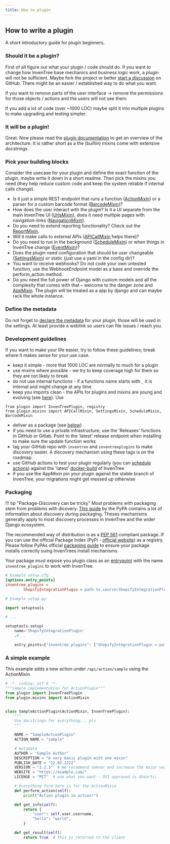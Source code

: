 ```yaml
---
title: How to plugin
---
```


## How to write a plugin
A short introductory guide for plugin beginners.

### Should it be a plugin?
First of all figure out what your plugin / code should do.
If you want to change how InvenTree base mechanics and business logic work, a plugin will not be sufficient. Maybe fork the project or better [start a discussion](https://github.com/inventree/InvenTree/discussions) on GitHub. There might be an easier / established way to do what you want.

If you want to remove parts of the user interface -> remove the permissions for those objects / actions and the users will not see them.

If you add a lot of code (over ~1000 LOC) maybe split it into multiple plugins to make upgrading and testing simpler.

### It will be a plugin!
Great. Now please read the [plugin documentation](./plugins.md) to get an overview of the architecture. It is rather short as a the (builtin) mixins come with extensive docstrings.

### Pick your building blocks
Consider the usecase for your plugin and define the exact function of the plugin, maybe wrtie it down in a short readme. Then pick the mixins you need (they help reduce custom code and keep the system reliable if internal calls change).

- Is it just a simple REST-endpoint that runs a function ([ActionMixin](./plugins/action.md)) or a parser for a custom barcode format ([BarcodeMixin](./plugins/barcode.md))?
- How does the user interact with the plugin? Is it a UI separate from the main InvenTree UI ([UrlsMixin](./plugins/urls.md)), does it need multiple pages with navigation-links ([NavigationMixin](./plugins/navigation.md)).
- Do you need to extend reporting functionality? Check out the [ReportMixin](./plugins/report.md).
- Will it make calls to external APIs ([APICallMixin](./plugins/api.md) helps there)?
- Do you need to run in the background ([ScheduleMixin](./plugins/schedule.md)) or when things in InvenTree change ([EventMixin](./plugins/event.md))?
- Does the plugin need configuration that should be user changeable ([SettingsMixin](./plugins/settings.md)) or static (just use a yaml in the config dir)?
- You want to receive webhooks? Do not code your own untested function, use the WebhookEndpoint model as a base and override the perform_action method.
- Do you need the full power of Django with custom models and all the complexity that comes with that – welcome to the danger zone and [AppMixin](./plugins/app.md). The plugin will be treated as a app by django and can maybe rack the whole instance.

### Define the metadata
Do not forget to [declare the metadata](./plugins.md#plugin-options) for your plugin, those will be used in the settings. At least provide a weblink so users can file issues / reach you.

### Development guidelines
If you want to make your life easier, try to follow these guidelines; break where it makes sense for your use case.

- keep it simple - more that 1000 LOC are normally to much for a plugin
- use mixins where possible - we try to keep coverage high for them so they are not likely to break
- do not use internal functions - if a functions name starts with `_` it is internal and might change at any time
- keep you imports clean - the APIs for plugins and mixins are young and evolving (see [here](plugins.md#imports)). Use
```
from plugin import InvenTreePlugin, registry
from plugin.mixins import APICallMixin, SettingsMixin, ScheduleMixin, BarcodeMixin
```
- deliver as a package (see [below](#packaging))
- if you need to use a private infrastructure, use the 'Releases' functions in GitHub or Gitlab. Point to the 'latest' release endpoint when installing to make sure the update function works
- tag your GitHub repo with `inventree` and `inventreeplugins` to make discovery easier. A discovery mechanism using these tags is on the roadmap.
- use GitHub actions to test your plugin regularly (you can [schedule actions](https://docs.github.com/en/actions/learn-github-actions/events-that-trigger-workflows#schedule)) against the 'latest' [docker-build](https://hub.docker.com/r/inventree/inventree) of InvenTree
- if you use the AppMixin pin your plugin against the stable branch of InvenTree, your migrations might get messed up otherwise

### Packaging


!!! tip "Package-Discovery can be tricky"
    Most problems with packaging stem from problems with dicovery. [This guide](https://setuptools.pypa.io/en/latest/userguide/package_discovery.html#automatic-discovery) by the PyPA contains a lot of information about discovery during packaging. Theses mechanisms generally apply to most discovery processes in InvenTree and the wider Django ecosystem.

The recommended way of distribution is as a [PEP 561](https://peps.python.org/pep-0561/) compliant package. If you can use the official Package Index (PyPi - [official website](https://pypi.org/)) as a registry.
Please follow PyPAs official [packaging guide](https://packaging.python.org/en/latest/tutorials/packaging-projects/) to ensure your package installs correctly suing InvenTrees install mechanisms.

Your package must expose you plugin class as an [entrypoint](https://setuptools.pypa.io/en/latest/userguide/entry_point.html) with the name `inventree_plugins` to work with InvenTree.

```setup.cfg
# Example setup.cfg
[options.entry_points]
inventree_plugins =
        ShopifyIntegrationPlugin = path.to.source:ShopifyIntegrationPluginClass
```

```setup.py
# Example setup.py

import setuptools

# ...

setuptools.setup(
    name='ShopifyIntegrationPlugin'
    .# ..

    entry_points={"inventree_plugins": ["ShopifyIntegrationPlugin = path.to.source:ShopifyIntegrationPluginClass"]}
```


### A simple example
This example adds a new action under `/api/action/sample` using the ActionMixin.
``` py
# -*- coding: utf-8 -*-
"""sample implementation for ActionPlugin"""
from plugin import InvenTreePlugin
from plugin.mixins import ActionMixin


class SampleActionPlugin(ActionMixin, InvenTreePlugin):
    """
    Use docstrings for everything... pls
    """

    NAME = "SampleActionPlugin"
    ACTION_NAME = "sample"

    # metadata
    AUTHOR = "Sample Author"
    DESCRIPTION = "A very basic plugin with one mixin"
    PUBLISH_DATE = "22.02.2222"
    VERSION = "1.2.3"  # We recommend semver and increase the major version with each new major release of InvenTree
    WEBSITE = "https://example.com/"
    LICENSE = "MIT"  # use what you want - OSI approved is &hearts;

    # Everything form here is for the ActionMixin
    def perform_action(self):
        print("Action plugin in action!")

    def get_info(self):
        return {
            "user": self.user.username,
            "hello": "world",
        }

    def get_result(self):
        return True  # This is returned to the client
```
